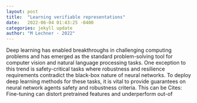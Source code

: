 ```yaml
---
layout: post
title:  "Learning verifiable representations"
date:   2022-06-04 01:43:25 -0400
categories: jekyll update
author: "M Lechner - 2022"
---
```

Deep learning has enabled breakthroughs in challenging computing problems and has emerged as the standard problem-solving tool for computer vision and natural language processing tasks. One exception to this trend is safety-critical tasks where robustness and resilience requirements contradict the black-box nature of neural networks. To deploy deep learning methods for these tasks, it is vital to provide guarantees on neural network agents  safety and robustness criteria. This can be  Cites: Fine-tuning can distort pretrained features and underperform out-of